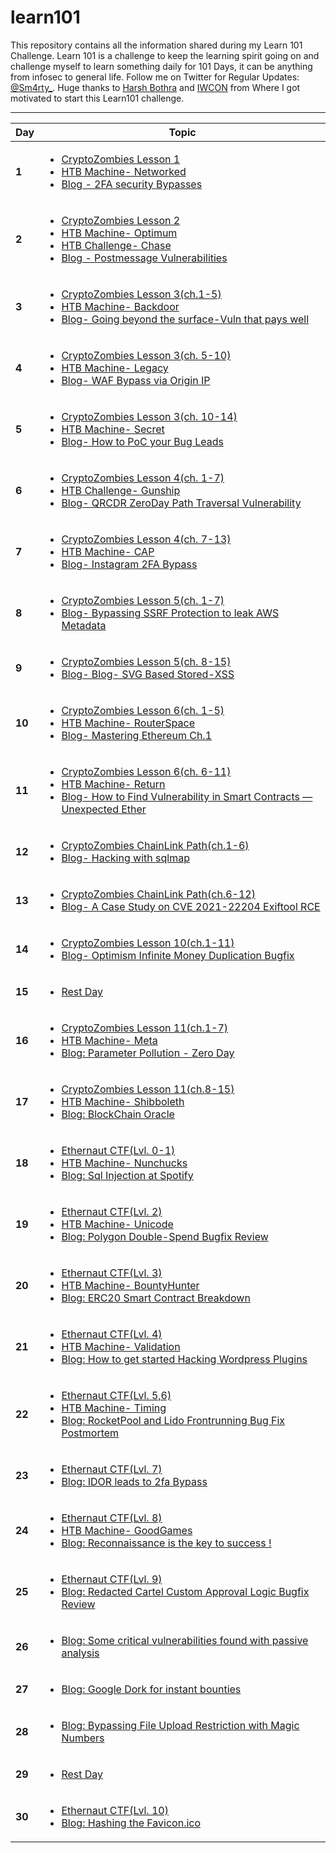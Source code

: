 # learn101

This repository contains all the information shared during my Learn 101 Challenge. Learn 101 is a challenge to keep the learning spirit going on and challenge myself to learn something daily for 101 Days, it can be anything from infosec to general life. Follow me on Twitter for Regular Updates: [@Sm4rty_](https://twitter.com/Sm4rty_). Huge thanks to [Harsh Bothra](https://twitter.com/harshbothra_) and [IWCON](https://iwcon.live/) from Where I got motivated to start this Learn101 challenge. 

---
Day | Topic
--- | ---
**1** | [<ul><li>CryptoZombies Lesson 1</li><li> HTB Machine- Networked </li><li> Blog - 2FA security Bypasses</li></ul>](/Days/Day1.md)
**2** | [<ul><li>CryptoZombies Lesson 2</li><li> HTB Machine- Optimum </li><li> HTB Challenge- Chase</li><li> Blog - Postmessage Vulnerabilities</li></ul>](/Days/Day2.md)
**3** | [<ul><li>CryptoZombies Lesson 3(ch.1-5)</li><li>HTB Machine- Backdoor </li><li> Blog- Going beyond the surface-Vuln that pays well</li>](/Days/Day3.md)
**4** | [<ul><li>CryptoZombies Lesson 3(ch. 5-10)</li><li>HTB Machine- Legacy </li><li>Blog- WAF Bypass via Origin IP</li>](/Days/Day4.md)
**5** | [<ul><li>CryptoZombies Lesson 3(ch. 10-14)</li><li>HTB Machine- Secret </li><li>Blog- How to PoC your Bug Leads</li>](/Days/Day5.md)
**6** | [<ul><li>CryptoZombies Lesson 4(ch. 1-7)</li><li>HTB Challenge- Gunship </li><li>Blog- QRCDR ZeroDay Path Traversal Vulnerability</li>](/Days/Day6.md)
**7** | [<ul><li>CryptoZombies Lesson 4(ch. 7-13)</li><li>HTB Machine- CAP </li><li>Blog- Instagram 2FA Bypass</li>](/Days/Day7.md)
**8** | [<ul><li>CryptoZombies Lesson 5(ch. 1-7)</li><li>Blog- Bypassing SSRF Protection to leak AWS Metadata</li>](/Days/Day8.md)
**9** | [<ul><li>CryptoZombies Lesson 5(ch. 8-15)</li><li>Blog- Blog- SVG Based Stored-XSS</li>](/Days/Day9.md)
**10** | [<ul><li>CryptoZombies Lesson 6(ch. 1-5)</li><li>HTB Machine- RouterSpace </li><li>Blog- Mastering Ethereum Ch.1</li>](/Days/Day10.md)
**11** | [<ul><li>CryptoZombies Lesson 6(ch. 6-11)</li><li>HTB Machine- Return </li><li>Blog- How to Find Vulnerability in Smart Contracts — Unexpected Ether</li>](/Days/Day11.md)
**12** | [<ul><li>CryptoZombies ChainLink Path(ch.1-6)</li><li>Blog- Hacking with sqlmap</li>](/Days/Day12.md)
**13** | [<ul><li>CryptoZombies ChainLink Path(ch.6-12)</li><li>Blog- A Case Study on CVE 2021-22204 Exiftool RCE</li>](/Days/Day13.md) 
**14** | [<ul><li>CryptoZombies Lesson 10(ch.1-11)</li><li>Blog- Optimism Infinite Money Duplication Bugfix </li>](/Days/Day14.md)
**15** | [<ul><li>Rest Day</li>](/Days/Day15.md)
**16** | [<ul><li>CryptoZombies Lesson 11(ch.1-7)</li><li>HTB Machine- Meta</li><li>Blog: Parameter Pollution - Zero Day</li>](/Days/Day16.md)
**17** | [<ul><li>CryptoZombies Lesson 11(ch.8-15)</li><li>HTB Machine- Shibboleth</li><li>Blog: BlockChain Oracle</li>](/Days/Day17.md)
**18** | [<ul><li>Ethernaut CTF(Lvl. 0-1)</li><li>HTB Machine- Nunchucks</li><li>Blog: Sql Injection at Spotify</li>](/Days/Day18.md)  
**19** | [<ul><li>Ethernaut CTF(Lvl. 2)</li><li>HTB Machine- Unicode</li><li>Blog: Polygon Double-Spend Bugfix Review </li>](/Days/Day19.md) 
**20** | [<ul><li>Ethernaut CTF(Lvl. 3)</li><li>HTB Machine- BountyHunter</li><li>Blog: ERC20 Smart Contract Breakdown</li>](/Days/Day20.md) 
**21** | [<ul><li>Ethernaut CTF(Lvl. 4)</li><li>HTB Machine- Validation</li><li>Blog: How to get started Hacking Wordpress Plugins</li>](/Days/Day21.md) 
**22** | [<ul><li>Ethernaut CTF(Lvl. 5,6)</li><li>HTB Machine- Timing</li><li>Blog: RocketPool and Lido Frontrunning Bug Fix Postmortem</li>](/Days/Day22.md) 
**23** | [<ul><li>Ethernaut CTF(Lvl. 7)</li><li>Blog: IDOR leads to 2fa Bypass</li>](/Days/Day23.md) 
**24** | [<ul><li>Ethernaut CTF(Lvl. 8)</li><li>HTB Machine- GoodGames</li><li>Blog: Reconnaissance is the key to success !</li>](/Days/Day24.md) 
**25** | [<ul><li>Ethernaut CTF(Lvl. 9)</li><li>Blog: Redacted Cartel Custom Approval Logic Bugfix Review</li>](/Days/Day25.md)  
**26** | [<ul><li>Blog: Some critical vulnerabilities found with passive analysis</li>](/Days/Day26.md) 
**27** | [<ul><li>Blog: Google Dork for instant bounties</li>](/Days/Day27.md) 
**28** | [<ul><li>Blog: Bypassing File Upload Restriction with Magic Numbers</li>](/Days/Day28.md)   
**29** | [<ul><li>Rest Day</li>](/Days/Day29.md)
**30** | [<ul><li>Ethernaut CTF(Lvl. 10)</li><li>Blog: Hashing the Favicon.ico</li>](/Days/Day30.md) 
